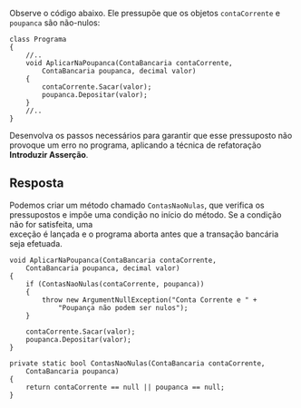 ﻿Observe o código abaixo. Ele pressupõe que os objetos `contaCorrente` e `poupanca` são não-nulos:

```
class Programa
{
    //..
    void AplicarNaPoupanca(ContaBancaria contaCorrente,
        ContaBancaria poupanca, decimal valor)
    {
        contaCorrente.Sacar(valor);
        poupanca.Depositar(valor);
    }
    //..
}
```

Desenvolva os passos necessários para garantir que esse pressuposto não provoque
um erro no programa, aplicando a técnica de refatoração **Introduzir Asserção**.

## Resposta

Podemos criar um método chamado `ContasNaoNulas`, que verifica os pressupostos
e impõe uma condição no início do método. Se a condição não for satisfeita, uma  
exceção é lançada e o programa aborta antes que a transação bancária seja efetuada.

```
void AplicarNaPoupanca(ContaBancaria contaCorrente,
    ContaBancaria poupanca, decimal valor)
{
    if (ContasNaoNulas(contaCorrente, poupanca))
    {
        throw new ArgumentNullException("Conta Corrente e " +
            "Poupança não podem ser nulos");
    }

    contaCorrente.Sacar(valor);
    poupanca.Depositar(valor);
}

private static bool ContasNaoNulas(ContaBancaria contaCorrente, 
    ContaBancaria poupanca)
{
    return contaCorrente == null || poupanca == null;
}
```